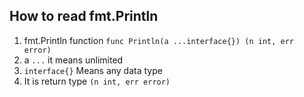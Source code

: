 ## How to read fmt.Println
1.  fmt.Println function 
`func Println(a ...interface{}) (n int, err error) `
1. a `...` it means unlimited   
1. `interface{}` Means any data type   
1. It is return type `(n int, err error)`    
    